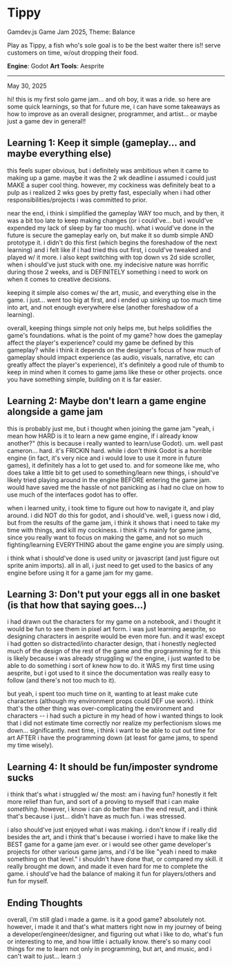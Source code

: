 # Tippy
Gamdev.js Game Jam 2025, Theme: Balance

Play as Tippy, a fish who's sole goal is to be the best waiter there is!! serve customers on time, w/out dropping their food.

**Engine**: Godot
**Art Tools**: Aesprite

---

May 30, 2025

hi! this is my first solo game jam... and oh boy, it was a ride. so here are some quick learnings, so that for future me, i can have some takeaways as how to improve as an overall designer, programmer, and artist... or maybe just a game dev in general!!

## Learning 1: Keep it simple (gameplay... and maybe everything else)
this feels super obvious, but i definitely was ambitious when it came to making up a game. maybe it was the 2 wk deadline i assumed i could just MAKE a super cool thing. however, my cockiness was definitely beat to a pulp as i realized 2 wks goes by pretty fast, especially when i had other responsibilities/projects i was committed to prior.

near the end, i think i simplified the gameplay WAY too much, and by then, it was a bit too late to keep making changes (or i could've... but i would've expended my lack of sleep by far too much). what i would've done in the future is secure the gameplay early on, but make it so dumb simple AND prototype it. i didn't do this first (which begins the foreshadow of the next learning) and i felt like if i had tried this out first, i could've tweaked and played w/ it more. i also kept switching with top down vs 2d side scroller, when i should've just stuck with one. my indecisive nature was horrific during those 2 weeks, and is DEFINITELY something i need to work on when it comes to creative decisions.

keeping it simple also comes w/ the art, music, and everything else in the game. i just... went too big at first, and i ended up sinking up too much time into art, and not enough everywhere else (another foreshadow of a learning).

overall, keeping things simple not only helps me, but helps solidifies the game's foundations. what is the point of my game? how does the gameplay affect the player's experience? could my game be defined by this gameplay? while i think it depends on the designer's focus of how much of gameplay should impact experience (as audio, visuals, narrative, etc can greatly affect the player's experience), it's definitely a good rule of thumb to keep in mind when it comes to game jams like these or other projects. once you have something simple, building on it is far easier.

## Learning 2: Maybe don't learn a game engine alongside a game jam
this is probably just me, but i thought when joining the game jam "yeah, i mean how HARD is it to learn a new game engine, if i already know another?" (this is because i really wanted to learn/use Godot). um. well past cameron... hard. it's FRICKIN hard. while i don't think Godot is a horrible engine (in fact, it's very nice and i would love to use it more in future games), it definitely has a lot to get used to. and for someone like me, who does take a little bit to get used to something/learn new things, i should've likely tried playing around in the engine BEFORE entering the game jam. would have saved me the hassle of not panicking as i had no clue on how to use much of the interfaces godot has to offer.

when i learned unity, i took time to figure out how to navigate it, and play around. i did NOT do this for godot, and i should've. well, i guess now i did, but from the results of the game jam, i think it shows that i need to take my time with things, and kill my cockiness. i think it's mainly for  game jams, since you really want to focus on making the game, and not so much fighting/learning EVERYTHING about the game engine you are simply using.

i think what i should've done is used unity or javascript (and just figure out sprite anim imports). all in all, i just need to get used to the basics of any engine before using it for a game jam for my game.

## Learning 3: Don't put your eggs all in one basket (is that how that saying goes...)
i had drawn out the characters for my game on a notebook, and i thought it would be fun to see them in pixel art form. i was just learning aesprite, so designing characters in aesprite would be even more fun. and it was! except i had gotten so distracted/into character design, that i honestly neglected much of the design of the rest of the game and the programming for it. this is likely because i was already struggling w/ the engine, i just wanted to be able to do something i sort of knew how to do. it WAS my first time using aesprite, but i got used to it since the documentation was really easy to follow (and there's not too much to it). 

but yeah, i spent too much time on it, wanting to at least make cute characters (although my environment props could DEF use work). i think that's the other thing was over-complicating the environment and characters -- i had such a picture in my head of how i wanted things to look that i did not estimate time correctly nor realize my perfectionism slows me down... significantly. next time, i think i want to be able to cut out time for art AFTER i have the programming down (at least for game jams, to spend my time wisely).

## Learning 4: It should be fun/imposter syndrome sucks 
i think that's what i struggled w/ the most: am i having fun? honestly it felt more relief than fun, and sort of a proving to myself that i can make *something*. however, i know i can do better than the end result, and i think that's because i just... didn't have as much fun. i was stressed.

i also should've just enjoyed what i was making. i don't know if i really did besides the art, and i think that's because i worried i have to make like the BEST game for a game jam ever. or i would see other game developer's projects for other various game jams, and i'd be like "yeah i need to make something on that level." i shouldn't have done that, or compared my skill. it really brought me down, and made it even hard for me to complete the game. i should've had the balance of making it fun for players/others and fun for myself.

## Ending Thoughts
overall, i'm still glad i made a game. is it a good game? absolutely not. however, i made it and that's what matters right now in my journey of being a developer/engineer/designer, and figuring out what i like to do, what's fun or interesting to me, and how little i actually know. there's so many cool things for me to learn not only in programming, but art, and music, and i can't wait to just... learn :)

